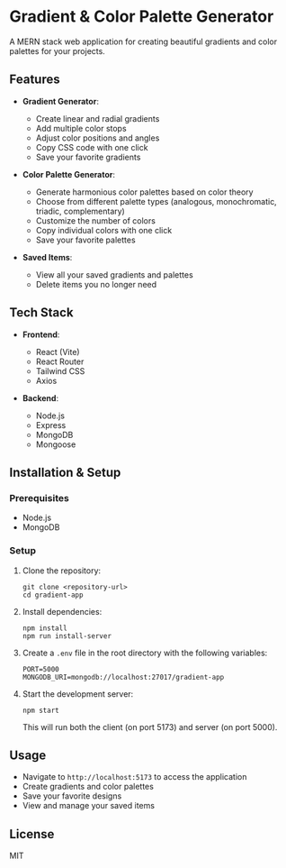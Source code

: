 # Gradient & Color Palette Generator

A MERN stack web application for creating beautiful gradients and color palettes for your projects.

## Features

- **Gradient Generator**:
  - Create linear and radial gradients
  - Add multiple color stops
  - Adjust color positions and angles
  - Copy CSS code with one click
  - Save your favorite gradients

- **Color Palette Generator**:
  - Generate harmonious color palettes based on color theory
  - Choose from different palette types (analogous, monochromatic, triadic, complementary)
  - Customize the number of colors
  - Copy individual colors with one click
  - Save your favorite palettes

- **Saved Items**:
  - View all your saved gradients and palettes
  - Delete items you no longer need

## Tech Stack

- **Frontend**:
  - React (Vite)
  - React Router
  - Tailwind CSS
  - Axios

- **Backend**:
  - Node.js
  - Express
  - MongoDB
  - Mongoose

## Installation & Setup

### Prerequisites
- Node.js
- MongoDB

### Setup

1. Clone the repository:
   ```
   git clone <repository-url>
   cd gradient-app
   ```

2. Install dependencies:
   ```
   npm install
   npm run install-server
   ```

3. Create a `.env` file in the root directory with the following variables:
   ```
   PORT=5000
   MONGODB_URI=mongodb://localhost:27017/gradient-app
   ```

4. Start the development server:
   ```
   npm start
   ```
   This will run both the client (on port 5173) and server (on port 5000).

## Usage

- Navigate to `http://localhost:5173` to access the application
- Create gradients and color palettes
- Save your favorite designs
- View and manage your saved items

## License

MIT
